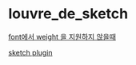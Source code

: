 # louvre_de_sketch

[font에서 weight 을 지원하지 않을때](https://www.notion.so/font-weight-de34fbb3b87547dba23d60f7d3bd7374)

[sketch plugin ](https://www.notion.so/sketch-plugin-39fb8ea239ca4b2a8756b2c7f0189064)
